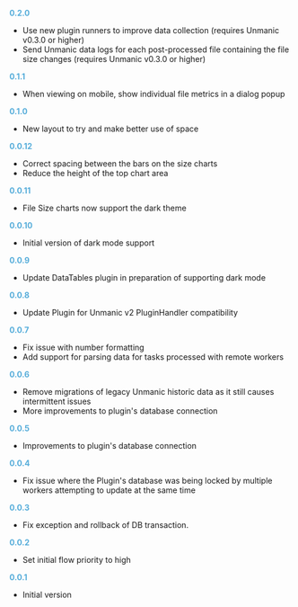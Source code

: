 **<span style="color:#56adda">0.2.0</span>**
- Use new plugin runners to improve data collection (requires Unmanic v0.3.0 or higher)
- Send Unmanic data logs for each post-processed file containing the file size changes (requires Unmanic v0.3.0 or higher)

**<span style="color:#56adda">0.1.1</span>**
- When viewing on mobile, show individual file metrics in a dialog popup

**<span style="color:#56adda">0.1.0</span>**
- New layout to try and make better use of space

**<span style="color:#56adda">0.0.12</span>**
- Correct spacing between the bars on the size charts
- Reduce the height of the top chart area

**<span style="color:#56adda">0.0.11</span>**
- File Size charts now support the dark theme

**<span style="color:#56adda">0.0.10</span>**
- Initial version of dark mode support

**<span style="color:#56adda">0.0.9</span>**
- Update DataTables plugin in preparation of supporting dark mode

**<span style="color:#56adda">0.0.8</span>**
- Update Plugin for Unmanic v2 PluginHandler compatibility

**<span style="color:#56adda">0.0.7</span>**
- Fix issue with number formatting
- Add support for parsing data for tasks processed with remote workers

**<span style="color:#56adda">0.0.6</span>**
- Remove migrations of legacy Unmanic historic data as it still causes intermittent issues
- More improvements to plugin's database connection

**<span style="color:#56adda">0.0.5</span>**
- Improvements to plugin's database connection

**<span style="color:#56adda">0.0.4</span>**
- Fix issue where the Plugin's database was being locked by multiple workers attempting to update at the same time

**<span style="color:#56adda">0.0.3</span>**
- Fix exception and rollback of DB transaction.

**<span style="color:#56adda">0.0.2</span>**
- Set initial flow priority to high

**<span style="color:#56adda">0.0.1</span>**
- Initial version
